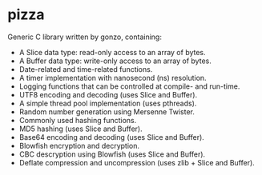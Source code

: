 # pizza
Generic C library written by gonzo, containing:

* A Slice data type: read-only access to an array of bytes.
* A Buffer data type: write-only access to an array of bytes.
* Date-related and time-related functions.
* A timer implementation with nanosecond (ns) resolution.
* Logging functions that can be controlled at compile- and run-time.
* UTF8 encoding and decoding (uses Slice and Buffer).
* A simple thread pool implementation (uses pthreads).
* Random number generation using Mersenne Twister.
* Commonly used hashing functions.
* MD5 hashing (uses Slice and Buffer).
* Base64 encoding and decoding (uses Slice and Buffer).
* Blowfish encryption and decryption.
* CBC descryption using Blowfish (uses Slice and Buffer).
* Deflate compression and uncompression (uses zlib + Slice and Buffer).
